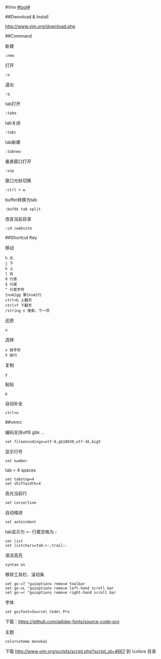 #Vim [#tool#](/#tool)

##Dwonload & Install

http://www.vim.org/download.php

##Command

新建
```
:new
```

打开
```
:e
```

退出
```
:q
```

tab打开
```
:tabe
```

tab关闭
```
:tabc
```

tab新建
```
:tabnew
```

垂直窗口打开
```
:vsp 
```

窗口光标切换
```
:ctrl + w
```

buffer转换为tab
```
:bufdo tab split
```

改变当前目录
```
:cd /website
```

##Shortcut Key

移动
```
h 左
j 下
k 上
l 右
0 行首
$ 行尾
^ 行首字符
{num}gg 第{num}行
ctrl+b 上翻页
ctrl+f 下翻页
/string n 搜索，下一项
```

还原
```
u
```

选择
```
v 按字符
V 按行
```

复制
```
y
```

粘贴
```
p
```

自动补全
```
ctrl+n
```

##vimrc

编码支持utf8 gbk ...
```
set fileencodings=utf-8,gb18030,utf-16,big5
```

显示行号
```
set number
```

tab = 4 spaces
```
set tabstop=4
set shiftwidth=4
```

高光当前行
```
set cursorline
```

自动缩进
```
set autoindent
```

tab显示为 >- 行尾空格为 -
```
set list
set listchars=tab:>-,trail:-
```

语法高亮
```
syntax on
```

移除工具栏、滚动条
```
set go-=T "guioptions remove toolbar
set go-=L "guioptions remove left-hand scroll bar
set go-=r "guioptions remove right-hand scroll bar
```

字体
```
set guifont=Source\ Code\ Pro
```
下载：https://github.com/adobe-fonts/source-code-pro

主题
```
colorscheme monokai
```
下载 http://www.vim.org/scripts/script.php?script_id=4667 到 \colors 目录
